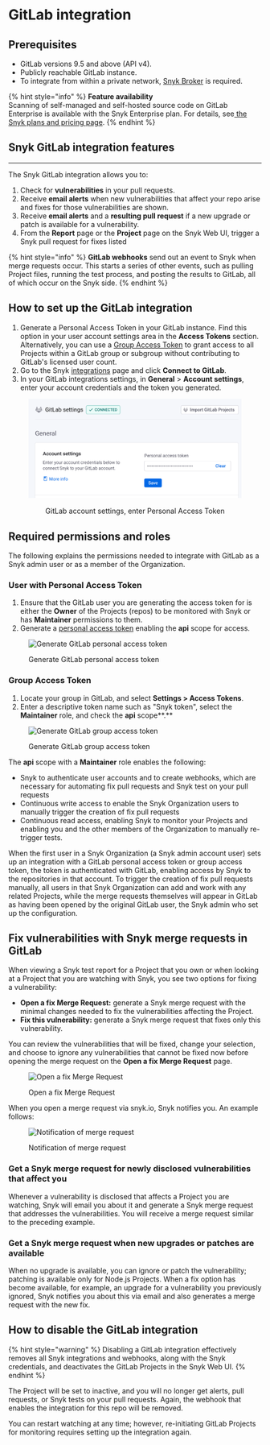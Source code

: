 # GitLab integration

## Prerequisites

* GitLab versions 9.5 and above (API v4).
* Publicly reachable GitLab instance.
* To integrate from within a private network, [Snyk Broker](../../enterprise-setup/snyk-broker/) is required.

{% hint style="info" %}
**Feature availability**\
Scanning of self-managed and self-hosted source code on GitLab Enterprise is available with the Snyk Enterprise plan. For details, see[ the Snyk plans and pricing page](https://snyk.io/plans).
{% endhint %}

## Snyk GitLab integration features

***

The Snyk GitLab integration allows you to:

1. Check for **vulnerabilities** in your pull requests.&#x20;
2. Receive **email alerts** when new vulnerabilities that affect your repo arise and fixes for those vulnerabilities are shown.
3. Receive **email alerts** and a **resulting pull request** if a new upgrade or patch is available for a vulnerability.
4. From the **Report** page or the **Project** page on the Snyk Web UI, trigger a Snyk pull request for fixes listed

{% hint style="info" %}
**GitLab webhooks** send out an event to Snyk when merge requests occur. This starts a series of other events, such as pulling Project files, running the test process, and posting the results to GitLab, all of which occur on the Snyk side.
{% endhint %}

## How to set up the GitLab integration

1. Generate a Personal Access Token in your GitLab instance. Find this option in your user account settings area in the **Access Tokens** section. Alternatively, you can use a [Group Access Token](https://docs.gitlab.com/ee/user/group/settings/group\_access\_tokens.html) to grant access to all Projects within a GitLab group or subgroup without contributing to GitLab's licensed user count.
2. Go to the Snyk [integrations](https://app.snyk.io/integrations) page and click **Connect to GitLab**.
3. In your GitLab integrations settings, in **General** > **Account settings**, enter your account credentials and the token you generated.

<div align="center">

<figure><img src="../../.gitbook/assets/Screenshot 2023-05-02 at 11.06.01.png" alt="GitLab account settings, enter Personal Access Token" width="563"><figcaption><p>GitLab account settings, enter Personal Access Token</p></figcaption></figure>

</div>

## Required permissions and roles

The following explains the permissions needed to integrate with GitLab as a Snyk admin user or as a member of the Organization.

### User with Personal Access Token

1. Ensure that the GitLab user you are generating the access token for is either the **Owner** of the Projects (repos) to be monitored with Snyk or has **Maintainer** permissions to them.
2. Generate a [personal access token](https://gitlab.com/-/profile/personal\_access\_tokens) enabling the **api** scope for access.

<figure><img src="../../.gitbook/assets/gitlab_token.png" alt="Generate GitLab personal access token"><figcaption><p>Generate GitLab personal access token</p></figcaption></figure>

### Group Access Token

1. Locate your group in GitLab, and select **Settings > Access Tokens**.
2. Enter a descriptive token name such as "Snyk token", select the **Maintainer** role, and check the **api** scope**.**

<figure><img src="../../.gitbook/assets/gitlab_group_token.png" alt="Generate GitLab group access token"><figcaption><p>Generate GitLab group access token</p></figcaption></figure>

The **api** scope with a **Maintainer** role enables the following:

* Snyk to authenticate user accounts and to create webhooks, which are necessary for automating fix pull requests and Snyk test on your pull requests
* Continuous write access to enable the Snyk Organization users to manually trigger the creation of fix pull requests
* Continuous read access, enabling Snyk to monitor your Projects and enabling you and the other members of the Organization to manually re-trigger tests.

When the first user in a Snyk Organization (a Snyk admin account user) sets up an integration with a GitLab personal access token or group access token, the token is authenticated with GitLab, enabling access by Snyk to the repositories in that account. To trigger the creation of fix pull requests manually, all users in that Snyk Organization can add and work with any related Projects, while the merge requests themselves will appear in GitLab as having been opened by the original GitLab user, the Snyk admin who set up the configuration.

## **Fix vulnerabilities with Snyk merge requests in GitLab**

When viewing a Snyk test report for a Project that you own or when looking at a Project that you are watching with Snyk, you see two options for fixing a vulnerability:

* **Open a fix Merge Request:** generate a Snyk merge request with the minimal changes needed to fix the vulnerabilities affecting the Project.
* **Fix this vulnerability:** generate a Snyk merge request that fixes only this vulnerability.

You can review the vulnerabilities that will be fixed, change your selection, and choose to ignore any vulnerabilities that cannot be fixed now before opening the merge request on the **Open a fix Merge Request** page.

<figure><img src="../../.gitbook/assets/uuid-8d2ef9cb-cd32-bf48-a827-32bb358a10ab-en.png" alt="Open a fix Merge Request"><figcaption><p>Open a fix Merge Request</p></figcaption></figure>

When you open a merge request via snyk.io, Snyk notifies you. An example follows:

<figure><img src="../../.gitbook/assets/uuid-5e9a4b58-4d87-06fb-0479-a308515d4b12-en.png" alt="Notification of merge request"><figcaption><p>Notification of merge request</p></figcaption></figure>

### Get a Snyk merge request for newly disclosed vulnerabilities that affect you

Whenever a vulnerability is disclosed that affects a Project you are watching, Snyk will email you about it and generate a Snyk merge request that addresses the vulnerabilities. You will receive a merge request similar to the preceding example.

### Get a Snyk merge request when new upgrades or patches are available

When no upgrade is available, you can ignore or patch the vulnerability; patching is available only for Node.js Projects. When a fix option has become available, for example, an upgrade for a vulnerability you previously ignored, Snyk notifies you about this via email and also generates a merge request with the new fix.

## How to disable the GitLab integration

{% hint style="warning" %}
Disabling a GitLab integration effectively removes all Snyk integrations and webhooks, along with the Snyk credentials, and deactivates the GitLab Projects in the Snyk Web UI.
{% endhint %}

The Project will be set to inactive, and you will no longer get alerts, pull requests, or Snyk tests on your pull requests. Again, the webhook that enables the integration for this repo will be removed.

You can restart watching at any time; however, re-initiating GitLab Projects for monitoring requires setting up the integration again.
